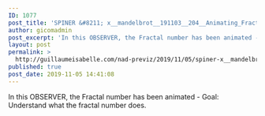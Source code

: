 ```yaml
---
ID: 1077
post_title: 'SPINER &#8211; x__mandelbrot__191103__204__Animating_FractalNumber_TO_OBSERVE__90pc'
author: gicomadmin
post_excerpt: 'In this OBSERVER, the Fractal number has been animated - Goal:  Understand what the fractal number does.'
layout: post
permalink: >
  http://guillaumeisabelle.com/nad-previz/2019/11/05/spiner-x__mandelbrot__191103__204__animating_fractalnumber_to_observe__90pc/
published: true
post_date: 2019-11-05 14:41:08
---
```

<!-- wp:paragraph -->

In this OBSERVER, the Fractal number has been animated - Goal: Understand what the fractal number does.

<!-- /wp:paragraph -->

<!-- wp:block {"ref":971} /-->